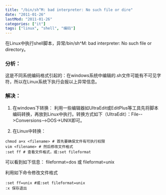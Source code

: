 ```yaml
---
title: "/bin/sh^M: bad interpreter: No such file or dire"
date: "2011-01-26"
lastMod: "2011-01-26"
categories: ["it"]
tags: ["linux", "shell", "编码"]
---
```


在Linux中执行shell脚本，异常/bin/sh^M: bad interpreter: No such file or directory。 

### 分析：
这是不同系统编码格式引起的：在windows系统中编辑的.sh文件可能有不可见字符，所以在Linux系统下执行会报以上异常信息。 

### 解决：
1. 在windows下转换：
利用一些编辑器如UltraEdit或EditPlus等工具先将脚本编码转换，再放到Linux中执行。转换方式如下（UltraEdit）：File-->Conversions-->DOS->UNIX即可。

2. 在Linux中转换：
```shell
chmod a+x <filename> # 首先要确保文件有可执行权限
vim <filename> # 然后修改文件格式
:set ff # 查看文件格式，或:set fileformat
```
可以看到如下信息：
fileformat=dos 或 fileformat=unix

利用如下命令修改文件格式
```shell
:set ff=unix #或:set fileformat=unix
:x 保存退出
```